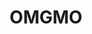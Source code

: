 ---
layout: page
title: OMGMO    
description: A podcast about philosophy of bioengineering 2020-2022
img: assets/img/7.jpg
redirect: http://omgmo.click/
importance: 3
category: work
---